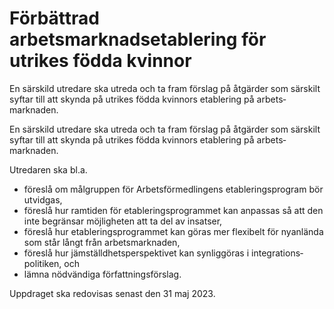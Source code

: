 # Förbättrad arbetsmarknadsetablering för utrikes födda kvinnor

En särskild utredare ska utreda och ta fram förslag på åtgär­der som särskilt syftar till att skynda på utrikes födda kvinnors etable­ring på arbets­marknaden.

En särskild utredare ska utreda och ta fram förslag på åtgär­der som särskilt syftar till att skynda på utrikes födda kvinnors etable­ring på arbets­marknaden.

Utredaren ska bl.a.

* föreslå om mål­gruppen för Arbets­förmed­lingens etablerings­program bör utvidgas,
* föreslå hur ramtiden för etablerings­programmet kan anpassas så att den inte begränsar möjlig­heten att ta del av insatser,
* föreslå hur etablerings­programmet kan göras mer flexibelt för nyan­lända som står långt från arbets­marknaden,
* föreslå hur jäm­ställd­hets­perspek­tivet kan synlig­göras i integrations­politiken, och
* lämna nödvändiga för­fattnings­förslag.

Uppdraget ska redovisas senast den 31 maj 2023.
